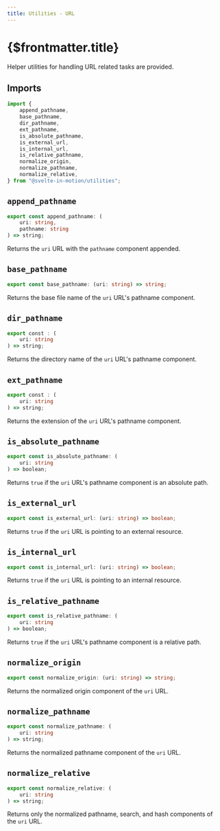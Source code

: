 ```yaml
---
title: Utilities - URL
---
```


# {$frontmatter.title}

Helper utilities for handling URL related tasks are provided.

## Imports

```typescript
import {
    append_pathname,
    base_pathname,
    dir_pathname,
    ext_pathname,
    is_absolute_pathname,
    is_external_url,
    is_internal_url,
    is_relative_pathname,
    normalize_origin,
    normalize_pathname,
    normalize_relative,
} from "@svelte-in-motion/utilities";
```

## `append_pathname`

```typescript
export const append_pathname: (
    uri: string,
    pathname: string
) => string;
```

Returns the `uri` URL with the `pathname` component appended.

## `base_pathname`

```typescript
export const base_pathname: (uri: string) => string;
```

Returns the base file name of the `uri` URL's pathname component.

## `dir_pathname`

```typescript
export const : (
    uri: string
) => string;
```

Returns the directory name of the `uri` URL's pathname component.

## `ext_pathname`

```typescript
export const : (
    uri: string
) => string;
```

Returns the extension of the `uri` URL's pathname component.

## `is_absolute_pathname`

```typescript
export const is_absolute_pathname: (
    uri: string
) => boolean;
```

Returns `true` if the `uri` URL's pathname component is an absolute path.

## `is_external_url`

```typescript
export const is_external_url: (uri: string) => boolean;
```

Returns `true` if the `uri` URL is pointing to an external resource.

## `is_internal_url`

```typescript
export const is_internal_url: (uri: string) => boolean;
```

Returns `true` if the `uri` URL is pointing to an internal resource.

## `is_relative_pathname`

```typescript
export const is_relative_pathname: (
    uri: string
) => boolean;
```

Returns `true` if the `uri` URL's pathname component is a relative path.

## `normalize_origin`

```typescript
export const normalize_origin: (uri: string) => string;
```

Returns the normalized origin component of the `uri` URL.

## `normalize_pathname`

```typescript
export const normalize_pathname: (
    uri: string
) => string;
```

Returns the normalized pathname component of the `uri` URL.

## `normalize_relative`

```typescript
export const normalize_relative: (
    uri: string
) => string;
```

Returns only the normalized pathname, search, and hash components of the `uri` URL.
